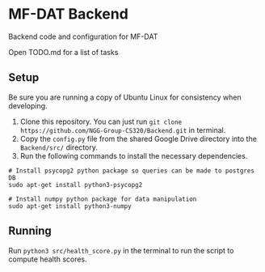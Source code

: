 # MF-DAT Backend
Backend code and configuration for MF-DAT

Open TODO.md for a list of tasks

## Setup

Be sure you are running a copy of Ubuntu Linux for consistency when developing.
 1. Clone this repository. You can just run `git clone https://github.com/NGG-Group-CS320/Backend.git` in terminal.
 2. Copy the `config.py` file from the shared Google Drive directory into the `Backend/src/` directory.
 3. Run the following commands to install the necessary dependencies.

```
# Install psycopg2 python package so queries can be made to postgres DB
sudo apt-get install python3-psycopg2

# Install numpy python package for data manipulation
sudo apt-get install python3-numpy
```

## Running

Run `python3 src/health_score.py` in the terminal to run the script to compute health scores.
